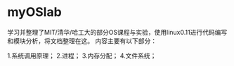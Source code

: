 # myOSlab
学习并整理了MIT/清华/哈工大的部分OS课程与实验，使用linux0.11进行代码编写和模块分析，将文档整理在这。
内容主要有以下部分：


1.系统调用原理；
2.进程；
3.内存分配；
4.文件系统；

